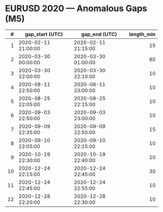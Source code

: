 # EURUSD 2020 — Anomalous Gaps (M5)

| # | gap_start (UTC) | gap_end (UTC) | length_min |
|---:|---|---|---:|
| 1 | 2020-02-11 21:00:00 | 2020-02-11 21:15:00 | 15 |
| 2 | 2020-03-30 00:00:00 | 2020-03-30 01:00:00 | 60 |
| 3 | 2020-03-30 22:00:00 | 2020-03-30 22:10:00 | 10 |
| 4 | 2020-08-11 22:50:00 | 2020-08-11 23:00:00 | 10 |
| 5 | 2020-08-25 22:05:00 | 2020-08-25 22:15:00 | 10 |
| 6 | 2020-09-03 22:50:00 | 2020-09-03 23:00:00 | 10 |
| 7 | 2020-09-09 22:35:00 | 2020-09-09 22:50:00 | 15 |
| 8 | 2020-09-10 22:05:00 | 2020-09-10 22:15:00 | 10 |
| 9 | 2020-10-19 22:30:00 | 2020-10-19 22:40:00 | 10 |
| 10 | 2020-12-24 22:15:00 | 2020-12-24 22:45:00 | 30 |
| 11 | 2020-12-24 22:45:00 | 2020-12-24 22:55:00 | 10 |
| 12 | 2020-12-28 22:20:00 | 2020-12-28 22:30:00 | 10 |
